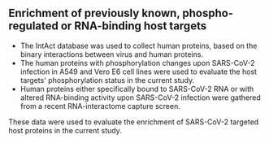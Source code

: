 Enrichment of previously known, phospho-regulated or RNA-binding host targets
------

- The IntAct database was used to collect human proteins, based on the binary interactions between virus and human proteins.
- The human proteins with phosphorylation changes upon SARS-CoV-2 infection in A549 and Vero E6 cell lines were used to evaluate the host targets' phosphorylation status in the current study.
- Human proteins either specifically bound to SARS-CoV-2 RNA or with altered RNA-binding activity upon SARS-CoV-2 infection were gathered from a recent RNA-interactome capture screen.

These data were used to evaluate the enrichment of SARS-CoV-2 targeted host proteins in the current study.
